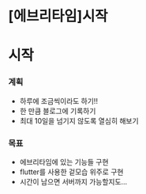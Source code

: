 # [에브리타임]시작


# 시작

### 계획

- 하루에 조금씩이라도 하기!!
- 한 만큼 블로그에 기록하기
- 최대 10일을 넘기지 않도록 열심히 해보기





### 목표

- 에브리타임에 있는 기능들 구현
- flutter를 사용한 겉모습 위주로 구현
- 시간이 남으면 서버까지 가능할지도...



#### 			
